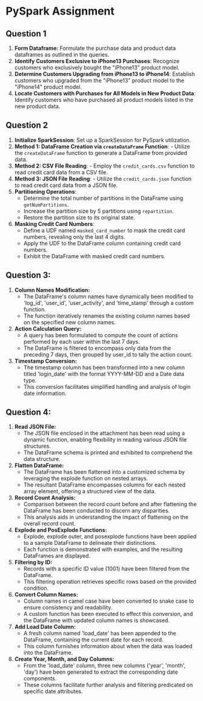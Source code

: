 # PySpark Assignment

## Question 1 

1. **Form Dataframe:** Formulate the purchase data and product data dataframes as outlined in the queries.
2. **Identify Customers Exclusive to iPhone13 Purchases**: Recognize customers who exclusively bought the "iPhone13" product model.
3. **Determine Customers Upgrading from iPhone13 to iPhone14**: Establish customers who upgraded from the "iPhone13" product model to the "iPhone14" product model.
4. **Locate Customers with Purchases for All Models in New Product Data**: Identify customers who have purchased all product models listed in the new product data.

## Question 2

1. **Initialize SparkSession**: Set up a SparkSession for PySpark utilization.
2. **Method 1: DataFrame Creation via `createDataFrame` Function**: - Utilize the `createDataFrame` function to generate a DataFrame from provided data.
3. **Method 2: CSV File Reading**: - Employ the `credit_cards.csv` function to read credit card data from a CSV file.
4. **Method 3: JSON File Reading**: - Utilize the `credit_cards.json` function to read credit card data from a JSON file.
5. **Partitioning Operations**:
   - Determine the total number of partitions in the DataFrame using `getNumPartitions`.
   - Increase the partition size by 5 partitions using `repartition`.
   - Restore the partition size to its original state.
6. **Masking Credit Card Numbers**:
   - Define a UDF named `masked_card_number` to mask the credit card numbers, revealing only the last 4 digits.
   - Apply the UDF to the DataFrame column containing credit card numbers.
   - Exhibit the DataFrame with masked credit card numbers.

## Question 3:
1. **Column Names Modification:**
   - The DataFrame's column names have dynamically been modified to 'log_id', 'user_id', 'user_activity', and 'time_stamp' through a custom function.
   - The function iteratively renames the existing column names based on the specified new column names.
2. **Action Calculation Query:**
   - A query has been formulated to compute the count of actions performed by each user within the last 7 days.
   - The DataFrame is filtered to encompass only data from the preceding 7 days, then grouped by user_id to tally the action count.
3. **Timestamp Conversion:**
   - The timestamp column has been transformed into a new column titled 'login_date' with the format YYYY-MM-DD and a Date data type.
   - This conversion facilitates simplified handling and analysis of login date information.

## Question 4:
1. **Read JSON File:**
   - The JSON file enclosed in the attachment has been read using a dynamic function, enabling flexibility in reading various JSON file structures.
   - The DataFrame schema is printed and exhibited to comprehend the data structure.
2. **Flatten DataFrame:**
   - The DataFrame has been flattened into a customized schema by leveraging the explode function on nested arrays.
   - The resultant DataFrame encompasses columns for each nested array element, offering a structured view of the data.
3. **Record Count Analysis:**
   - Comparison between the record count before and after flattening the DataFrame has been conducted to discern any disparities.
   - This analysis aids in understanding the impact of flattening on the overall record count.
4. **Explode and PosExplode Functions:**
   - Explode, explode outer, and posexplode functions have been applied to a sample DataFrame to delineate their distinctions.
   - Each function is demonstrated with examples, and the resulting DataFrames are displayed.
5. **Filtering by ID:**
   - Records with a specific ID value (1001) have been filtered from the DataFrame.
   - This filtering operation retrieves specific rows based on the provided condition.
6. **Convert Column Names:**
   - Column names in camel case have been converted to snake case to ensure consistency and readability.
   - A custom function has been executed to effect this conversion, and the DataFrame with updated column names is showcased.
7. **Add Load Date Column:**
   - A fresh column named 'load_date' has been appended to the DataFrame, containing the current date for each record.
   - This column furnishes information about when the data was loaded into the DataFrame.
8. **Create Year, Month, and Day Columns:**
   - From the 'load_date' column, three new columns ('year', 'month', 'day') have been generated to extract the corresponding date components.
   - These columns facilitate further analysis and filtering predicated on specific date attributes.
